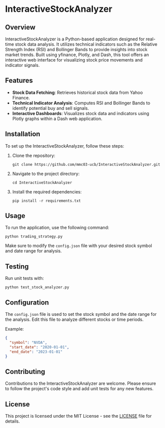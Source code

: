# InteractiveStockAnalyzer

## Overview
InteractiveStockAnalyzer is a Python-based application designed for real-time stock data analysis. It utilizes technical indicators such as the Relative Strength Index (RSI) and Bollinger Bands to provide insights into stock market trends. Built using yfinance, Plotly, and Dash, this tool offers an interactive web interface for visualizing stock price movements and indicator signals.

## Features
- **Stock Data Fetching**: Retrieves historical stock data from Yahoo Finance.
- **Technical Indicator Analysis**: Computes RSI and Bollinger Bands to identify potential buy and sell signals.
- **Interactive Dashboards**: Visualizes stock data and indicators using Plotly graphs within a Dash web application.

## Installation

To set up the InteractiveStockAnalyzer, follow these steps:

1. Clone the repository:
   ```
   git clone https://github.com/mmc03-ucb/InteractiveStockAnalyzer.git
   ```

2. Navigate to the project directory:
   ```
   cd InteractiveStockAnalyzer
   ```

3. Install the required dependencies:
   ```
   pip install -r requirements.txt
   ```

## Usage

To run the application, use the following command:

```
python trading_strategy.py
```

Make sure to modify the `config.json` file with your desired stock symbol and date range for analysis.

## Testing

Run unit tests with:

```
python test_stock_analyzer.py
```

## Configuration

The `config.json` file is used to set the stock symbol and the date range for the analysis. Edit this file to analyze different stocks or time periods.

Example:
```json
{
  "symbol": "NVDA",
  "start_date": "2020-01-01",
  "end_date": "2023-01-01"
}
```

## Contributing

Contributions to the InteractiveStockAnalyzer are welcome. Please ensure to follow the project's code style and add unit tests for any new features.

## License

This project is licensed under the MIT License - see the [LICENSE](LICENSE) file for details.